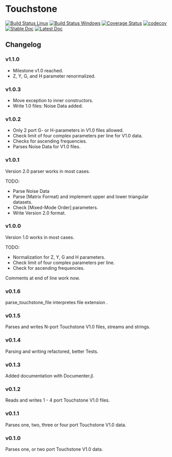 # Touchstone

[![Build Status Linux](https://travis-ci.org/mpichl87/Touchstone.jl.svg?branch=master)](https://travis-ci.org/mpichl87/Touchstone.jl)
[![Build Status Windows](https://ci.appveyor.com/api/projects/status/github/mpichl87/Touchstone.jl?svg=true)](https://ci.appveyor.com/project/mpichl87/touchstone-jl?svg=true)
[![Coverage Status](https://coveralls.io/repos/github/mpichl87/Touchstone.jl/badge.svg?branch=master)](https://coveralls.io/github/mpichl87/Touchstone.jl?branch=master)
[![codecov](https://codecov.io/gh/mpichl87/Touchstone.jl/branch/master/graph/badge.svg)](https://codecov.io/gh/mpichl87/Touchstone.jl)
[![Stable Doc](https://img.shields.io/badge/docs-stable-blue.svg)](https://mpichl87.github.io/Touchstone.jl/stable)
[![Latest Doc](https://img.shields.io/badge/docs-latest-blue.svg)](https://mpichl87.github.io/Touchstone.jl/latest)


## Changelog

### v1.1.0

- Milestone v1.0 reached.
- Z, Y, G, and H parameter renormalized.

### v1.0.3

- Move exception to inner constructors.
- Write 1.0 files: Noise Data added.

### v1.0.2

- Only 2 port G- or H-parameters in V1.0 files allowed.
- Check limit of four complex parameters per line for V1.0 data.
- Checks for ascending frequencies.
- Parses Noise Data for V1.0 files.

### v1.0.1

Version 2.0 parser works in most cases.

TODO:

- Parse Noise Data
- Parse [Matrix Format) and implement upper and lower triangular datasets.
- Check [Mixed-Mode Order] parameters.
- Write Version 2.0 format.


### v1.0.0

Version 1.0 works in most cases.

TODO:

- Normalization for Z, Y, G and H parameters.
- Check limit of four complex parameters per line.
- Check for ascending frequencies.

Comments at end of line work now.

### v0.1.6

parse_touchstone_file interpretes file extension .

### v0.1.5

Parses and writes N-port Touchstone V1.0 files, streams and strings.

### v0.1.4

Parsing and writing refactored, better Tests.

### v0.1.3

Added documentation with Documenter.jl.

### v0.1.2

Reads and writes 1 - 4 port Touchstone V1.0 files.

### v0.1.1

Parses one, two, three or four port Touchstone V1.0 data.

### v0.1.0

Parses one, or two port Touchstone V1.0 data.
